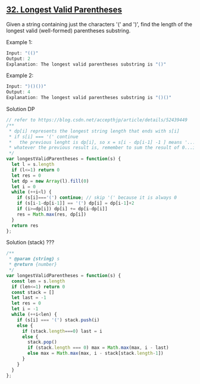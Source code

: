 ## [32. Longest Valid Parentheses](https://leetcode.com/problems/longest-valid-parentheses/)

Given a string containing just the characters '(' and ')', find the length of the longest valid (well-formed) parentheses substring.

Example 1:
```js
Input: "(()"
Output: 2
Explanation: The longest valid parentheses substring is "()"
```
Example 2:
```js
Input: ")()())"
Output: 4
Explanation: The longest valid parentheses substring is "()()"
```
Solution DP

```js
// refer to https://blog.csdn.net/accepthjp/article/details/52439449
/**
 * dp[i] represents the longest string length that ends with s[i]
 * if s[i] === '(' continue
 *   the previous lenght is dp[i], so x = s[i - dp[i-1] -1 ] means '...x(length = dp[i-1])i', if x === '(', then dp[i] = dp[i-1]+2
 * whatever the previous result is, remember to sum the result of 0...i-dp[i]
 */
var longestValidParentheses = function(s) {
  let l = s.length
  if (l<=1) return 0
  let res = 0
  let dp = new Array(l).fill(0)
  let i = 0
  while (++i<l) {
    if (s[i]==='(') continue; // skip '(' because it is always 0
    if (s[i-1-dp[i-1]] == '(') dp[i] = dp[i-1]+2
    if (i>=dp[i]) dp[i] += dp[i-dp[i]]
    res = Math.max(res, dp[i])
  }
  return res
};
```

Solution (stack) ???
```js
/**
 * @param {string} s
 * @return {number}
 */
var longestValidParentheses = function(s) {
  const len = s.length
  if (len<=1) return 0
  const stack = []
  let last = -1
  let res = 0
  let i = -1
  while (++i<len) {
    if (s[i] === '(') stack.push(i)
    else {
      if (stack.length===0) last = i
      else {
        stack.pop()
        if (stack.length === 0) max = Math.max(max, i - last)
        else max = Math.max(max, i - stack[stack.length-1])
      }
    }
  }
};
```
